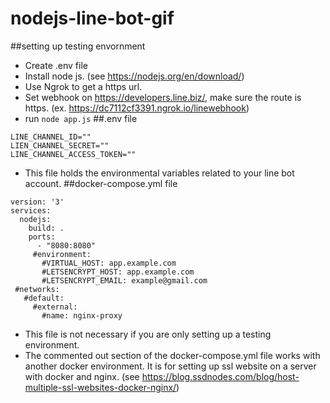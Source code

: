 # nodejs-line-bot-gif
##setting up testing envornment
- Create .env file
- Install node js. (see https://nodejs.org/en/download/)
- Use Ngrok to get a https url. 
- Set webhook on https://developers.line.biz/, make sure the route is https. (ex. https://dc7112cf3391.ngrok.io/linewebhook)
- run ```node app.js```
##.env file
```
LINE_CHANNEL_ID=""
LIEN_CHANNEL_SECRET=""
LINE_CHANNEL_ACCESS_TOKEN=""
```

- This file holds the environmental variables related to your line bot account.
##docker-compose.yml file
```
version: '3'
services:
  nodejs:
    build: .
    ports:
      - "8080:8080"
     #environment:
       #VIRTUAL_HOST: app.example.com
       #LETSENCRYPT_HOST: app.example.com
       #LETSENCRYPT_EMAIL: example@gmail.com
 #networks:
   #default:
     #external:
       #name: nginx-proxy

```
- This file is not necessary if you are only setting up a testing environment.
- The commented out section of the docker-compose.yml file works with another docker environment. It is for setting up ssl website on a server with docker and nginx. (see https://blog.ssdnodes.com/blog/host-multiple-ssl-websites-docker-nginx/)